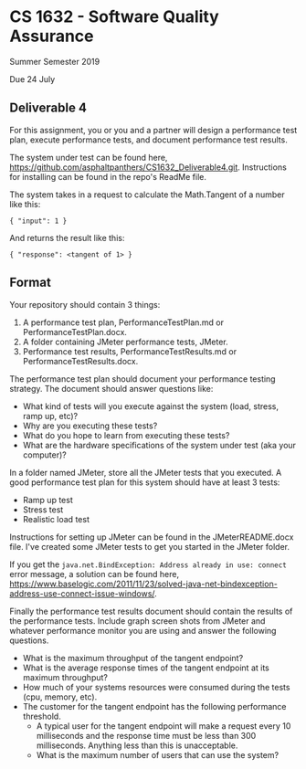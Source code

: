 # CS 1632 - Software Quality Assurance

Summer Semester 2019

Due 24 July

## Deliverable 4

For this assignment, you or you and a partner will design a performance test plan, execute performance tests, and document performance test results.

The system under test can be found here, https://github.com/asphaltpanthers/CS1632_Deliverable4.git. Instructions for installing can be found in the repo's ReadMe file.

The system takes in a request to calculate the Math.Tangent of a number like this:

`{ "input": 1 }`

And returns the result like this:

`{ "response": <tangent of 1> }`



## Format

Your repository should contain 3 things:

1. A performance test plan, PerformanceTestPlan.md or PerformanceTestPlan.docx.
2. A folder containing JMeter performance tests, JMeter.
3. Performance test results, PerformanceTestResults.md or PerformanceTestResults.docx.

The performance test plan should document your performance testing strategy. The document should answer questions like:

- What kind of tests will you execute against the system (load, stress, ramp up, etc)?
- Why are you executing these tests?
- What do you hope to learn from executing these tests?
- What are the hardware specifications of the system under test (aka your computer)?

In a folder named JMeter, store all the JMeter tests that you executed. A good performance test plan for this system should have at least 3 tests:

- Ramp up test
- Stress test
- Realistic load test

Instructions for setting up JMeter can be found in the JMeterREADME.docx file. I've created some JMeter tests to get you started in the JMeter folder.

If you get the `java.net.BindException: Address already in use: connect` error message, a solution can be found here, https://www.baselogic.com/2011/11/23/solved-java-net-bindexception-address-use-connect-issue-windows/.

Finally the performance test results document should contain the results of the performance tests. Include graph screen shots from JMeter and whatever performance monitor you are using and answer the following questions.

- What is the maximum throughput of the tangent endpoint?
- What is the average response times of the tangent endpoint at its maximum throughput?
- How much of your systems resources were consumed during the tests (cpu, memory, etc).
- The customer for the tangent endpoint has the following performance threshold.
  - A typical user for the tangent endpoint will make a request every 10 milliseconds and the response time must be less than 300 milliseconds. Anything less than this is unacceptable.
  - What is the maximum number of users that can use the system?